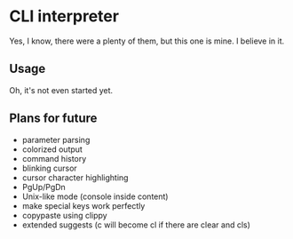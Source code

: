 CLI interpreter
===
Yes, I know, there were a plenty of them, but this one is mine. I believe in it.

Usage
---
Oh, it's not even started yet.

Plans for future
---

 - parameter parsing
 - colorized output
 - command history
 - blinking cursor
 - cursor character highlighting
 - PgUp/PgDn
 - Unix-like mode (console inside content)
 - make special keys work perfectly
 - copypaste using clippy
 - extended suggests (c will become cl if there are clear and cls)